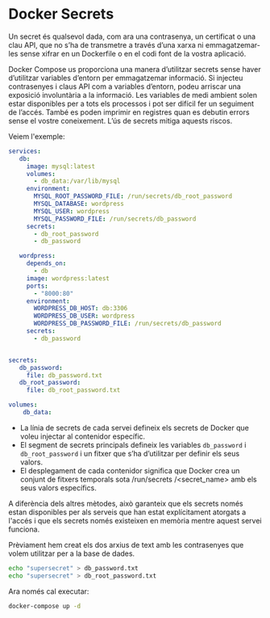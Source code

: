 # Docker Secrets

Un secret és qualsevol dada, com ara una contrasenya, un certificat o una clau API, que no s’ha de transmetre a través d’una xarxa ni emmagatzemar-les sense xifrar en un Dockerfile o en el codi font de la vostra aplicació.

Docker Compose us proporciona una manera d’utilitzar secrets sense haver d’utilitzar variables d’entorn per emmagatzemar informació. Si injecteu contrasenyes i claus API com a variables d’entorn, podeu arriscar una exposició involuntària a la informació. Les variables de medi ambient solen estar disponibles per a tots els processos i pot ser difícil fer un seguiment de l’accés. També es poden imprimir en registres quan es debutin errors sense el vostre coneixement. L’ús de secrets mitiga aquests riscos.

Veiem l'exemple:

```docker-compose.yml
services:
   db:
     image: mysql:latest
     volumes:
       - db_data:/var/lib/mysql
     environment:
       MYSQL_ROOT_PASSWORD_FILE: /run/secrets/db_root_password
       MYSQL_DATABASE: wordpress
       MYSQL_USER: wordpress
       MYSQL_PASSWORD_FILE: /run/secrets/db_password
     secrets:
       - db_root_password
       - db_password

   wordpress:
     depends_on:
       - db
     image: wordpress:latest
     ports:
       - "8000:80"
     environment:
       WORDPRESS_DB_HOST: db:3306
       WORDPRESS_DB_USER: wordpress
       WORDPRESS_DB_PASSWORD_FILE: /run/secrets/db_password
     secrets:
       - db_password


secrets:
   db_password:
     file: db_password.txt
   db_root_password:
     file: db_root_password.txt

volumes:
    db_data:
```

- La línia de secrets de cada servei defineix els secrets de Docker que voleu injectar al contenidor específic.
- El segment de secrets principals defineix les variables `db_password` i `db_root_password` i un fitxer que s’ha d’utilitzar per definir els seus valors.
- El desplegament de cada contenidor significa que Docker crea un conjunt de fitxers temporals sota /run/secrets /<secret_name> amb els seus valors específics.

A diferència dels altres mètodes, això garanteix que els secrets només estan disponibles per als serveis que han estat explícitament atorgats a l'accés i que els secrets només existeixen en memòria mentre aquest servei funciona.

Prèviament hem creat els dos arxius de text amb les contrasenyes que volem utilitzar per a la base de dades. 

```bash
echo "supersecret" > db_password.txt
echo "supersecret" > db_root_password.txt
```

Ara només cal executar:

```bash
docker-compose up -d
```